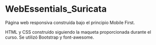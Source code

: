 # WebEssentials_Suricata
Página web responsiva construída bajo el principio Mobile First.

HTML y CSS construído siguiendo la maqueta proporcionada durante el curso. 
Se utilizó Bootstrap y font-awesome.

